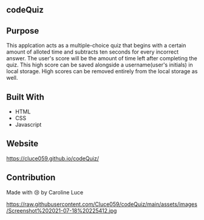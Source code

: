 ## codeQuiz

## Purpose
This applcation acts as a multiple-choice quiz that begins with a certain amount of alloted time and subtracts ten seconds for every incorrect answer. The user's score will be the amount of time left after completing the quiz. This high score can be saved alongside a username(user's initials) in local storage. High scores can be removed entirely from the local storage as well. 

## Built With 
* HTML
* CSS
* Javascript

## Website
https://cluce059.github.io/codeQuiz/

## Contribution
Made with 😢 by Caroline Luce 

https://raw.githubusercontent.com/Cluce059/codeQuiz/main/assets/images/Screenshot%202021-07-18%20225412.jpg

